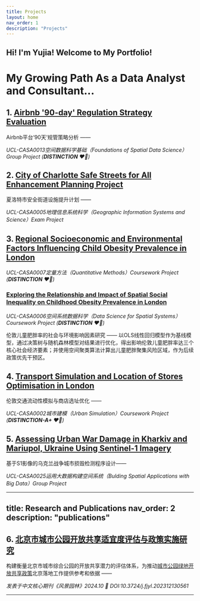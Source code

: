 ```yaml
---
title: Projects
layout: home
nav_order: 1
description: "Projects"
---
```

**Hi! I'm Yujia! Welcome to My Portfolio!**
---

#  My Growing Path As a Data Analyst and Consultant... 

## 1. [Airbnb '90-day' Regulation Strategy Evaluation](https://github.com/Cihshee/CASA0013_BugAvenger) 

Airbnb平台‘90天’规管策略分析 —— 

*UCL-CASA0013空间数据科学基础（Foundations of Spatial Data Science）Group Project (**DISTINCTION** ❤️‍🔥)*

## 2. [City of Charlotte Safe Streets for All Enhancement Planning Project](https://github.com/Cihshee/CASA0013_BugAvenger) 

夏洛特市安全街道设施提升计划 —— 

*UCL-CASA0005地理信息系统科学（Geographic Information Systems and Science）Exam Project*

## 3. [Regional Socioeconomic and Environmental Factors Influencing Child Obesity Prevalence in London](https://github.com/YUJIA-MA-UCL/Casa07-Child-Obesity-London)

*UCL-CASA0007定量方法（Quantitative Methods）Coursework Project (**DISTINCTION** ❤️‍🔥)*

### [Exploring the Relationship and Impact of Spatial Social Inequality on Childhood Obesity Prevalence in London](https://github.com/YUJIA-MA-UCL/Casa0006_childhood_obesity/blob/810c8f5996d1d417867add507157f9a0a76d136b/CASA0006_Exploring%20the%20Relationship%20and%20Impact%20of%20Spatial%20Social%20Inequality%20on%20Childhood%20Obesity%20Prevalence%20in%20London.pdf)

*UCL-CASA0006空间系统数据科学（Data Science for Spatial Systems）Coursework Project (**DISTINCTION** ❤️‍🔥)*

伦敦儿童肥胖率的社会与环境影响因素研究 —— 以OLS线性回归模型作为基线模型，通过决策树与随机森林模型对结果进行优化，得出影响伦敦儿童肥胖率达三个核心社会经济要素；并使用空间聚类算法计算出儿童肥胖聚集风险区域，作为后续政策优先干预区。

## 4. [Transport Simulation and Location of Stores Optimisation in London](https://github.com/YUJIA-MA-UCL/CASA02-FinalAssessment.git)

伦敦交通流动性模拟与商店选址优化 —— 

*UCL-CASA0002城市建模（Urban Simulation）Coursework Project (**DISTINCTION-A+** ❤️‍🔥)*

## 5. [Assessing Urban War Damage in Kharkiv and Mariupol, Ukraine Using Sentinel-1 Imagery](https://yujia-ma-ucl.github.io/SixQL.github.io/)

基于S1影像的乌克兰战争城市损毁检测程序设计——

*UCL-CASA0025运用大数据构建空间系统（Bulding Spatial Applications with Big Data）Group Project*

---
title: Research and Publications
nav_order: 2
description: "publications"
---

## 6. [北京市城市公园开放共享适宜度评估与政策实施研究](http://www.lalavision.com/en/article/doi/10.3724/j.fjyl.202312130561) 

构建衡量北京市城市综合公园的开放共享潜力的评估体系，为推动[城市公园绿地开放共享政策](https://www.gov.cn/zhengce/zhengceku/2023-02/06/content_5740376.htm)北京落地工作提供参考和依据 —— 

*发表于中文核心期刊《风景园林》2024.10 🔗 DOI:10.3724/j.fjyl.202312130561*

----

[^1]: [It can take up to 10 minutes for changes to your site to publish after you push the changes to GitHub](https://docs.github.com/en/pages/setting-up-a-github-pages-site-with-jekyll/creating-a-github-pages-site-with-jekyll#creating-your-site).

[Just the Docs]: https://just-the-docs.github.io/just-the-docs/
[GitHub Pages]: https://docs.github.com/en/pages
[README]: https://github.com/just-the-docs/just-the-docs-template/blob/main/README.md
[Jekyll]: https://jekyllrb.com
[GitHub Pages / Actions workflow]: https://github.blog/changelog/2022-07-27-github-pages-custom-github-actions-workflows-beta/
[use this template]: https://github.com/just-the-docs/just-the-docs-template/generate
